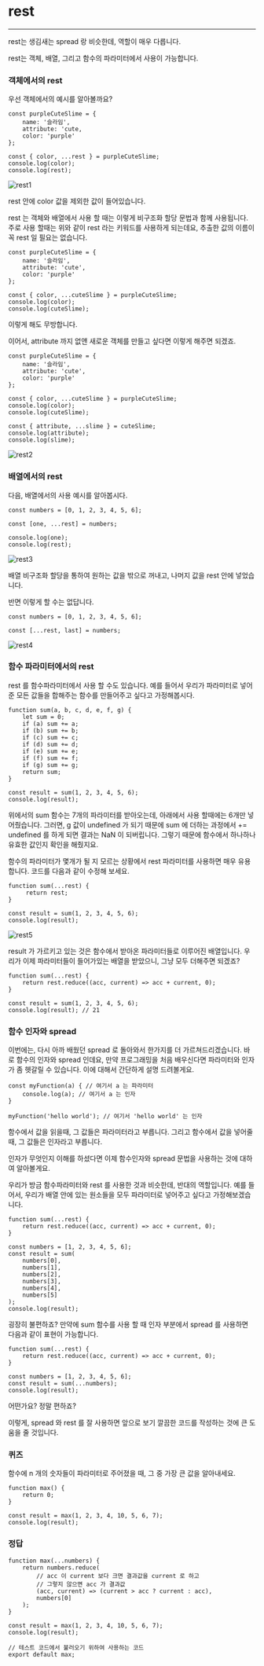 # rest

---

rest는 생김새는 spread 랑 비슷한데, 역할이 매우 다릅니다.

rest는 객체, 배열, 그리고 함수의 파라미터에서 사용이 가능합니다.

### 객체에서의 rest

우선 객체에서의 예시를 알아볼까요?

```
const purpleCuteSlime = {
    name: '슬라임',
    attribute: 'cute,
    color: 'purple'
};

const { color, ...rest } = purpleCuteSlime;
console.log(color);
console.log(rest);
```

![rest1](https://i.imgur.com/XYg74q3.png)

rest 안에 color 값을 제외한 값이 들어있습니다.

rest 는 객체와 배열에서 사용 할 때는 이렇게 비구조화 할당 문법과 함께 사용됩니다. 주로 사용 할때는 위와 같이 rest 라는 키워드를 사용하게 되는데요, 추출한 값의 이름이 꼭 rest 일 필요는 없습니다.

```
const purpleCuteSlime = {
    name: '슬라임',
    attribute: 'cute',
    color: 'purple'
};

const { color, ...cuteSlime } = purpleCuteSlime;
console.log(color);
console.log(cuteSlime);
```

이렇게 해도 무방합니다.

이어서, attribute 까지 없앤 새로운 객체를 만들고 싶다면 이렇게 해주면 되겠죠.

```
const purpleCuteSlime = {
    name: '슬라임',
    attribute: 'cute',
    color: 'purple'
};

const { color, ...cuteSlime } = purpleCuteSlime;
console.log(color);
console.log(cuteSlime);

const { attribute, ...slime } = cuteSlime;
console.log(attribute);
console.log(slime);
```

![rest2](https://i.imgur.com/ejvAHKJ.png)

### 배열에서의 rest

다음, 배열에서의 사용 예시를 알아봅시다.

```
const numbers = [0, 1, 2, 3, 4, 5, 6];

const [one, ...rest] = numbers;

console.log(one);
console.log(rest);
```

![rest3](https://i.imgur.com/tEpTlMQ.png)

배열 비구조화 할당을 통하여 원하는 값을 밖으로 꺼내고, 나머지 값을 rest 안에 넣었습니다.

반면 이렇게 할 수는 없답니다.

```
const numbers = [0, 1, 2, 3, 4, 5, 6];

const [...rest, last] = numbers;
```

![rest4](https://i.imgur.com/E9dyzir.png)

### 함수 파라미터에서의 rest

rest 를 함수파라미터에서 사용 할 수도 있습니다. 예를 들어서 우리가 파라미터로 넣어준 모든 값들을 합해주는 함수를 만들어주고 싶다고 가정해봅시다.

```
function sum(a, b, c, d, e, f, g) {
    let sum = 0;
    if (a) sum += a;
    if (b) sum += b;
    if (c) sum += c;
    if (d) sum += d;
    if (e) sum += e;
    if (f) sum += f;
    if (g) sum += g;
    return sum;
}

const result = sum(1, 2, 3, 4, 5, 6);
console.log(result);
```

위에서의 sum 함수는 7개의 파라미터를 받아오는데, 아래에서 사용 할때에는 6개만 넣어줬습니다. 그러면, g 값이 undefined 가 되기 때문에 sum 에 더하는 과정에서 += undefined 를 하게 되면 결과는 NaN 이 되버립니다. 그렇기 때문에 함수에서 하나하나 유효한 값인지 확인을 해줬지요.

함수의 파라미터가 몇개가 될 지 모르는 상황에서 rest 파라미터를 사용하면 매우 유용합니다. 코드를 다음과 같이 수정해 보세요.

```
function sum(...rest) {
     return rest;
}

const result = sum(1, 2, 3, 4, 5, 6);
console.log(result);
```

![rest5](https://i.imgur.com/Pvm0tha.png)

result 가 가르키고 있는 것은 함수에서 받아온 파라미터들로 이루어진 배열입니다. 우리가 이제 파라미터들이 들어가있는 배열을 받았으니, 그냥 모두 더해주면 되겠죠?

```
function sum(...rest) {
    return rest.reduce((acc, current) => acc + current, 0);
}

const result = sum(1, 2, 3, 4, 5, 6);
console.log(result); // 21
```

### 함수 인자와 spread

이번에는, 다시 아까 배웠던 spread 로 돌아와서 한가지를 더 가르쳐드리겠습니다. 바로 함수의 인자와 spread 인데요,
만약 프로그래밍을 처음 배우신다면 파라미터와 인자가 좀 헷갈릴 수 있습니다. 이에 대해서 간단하게 설명 드려볼게요.

```
const myFunction(a) { // 여기서 a 는 파라미터
    console.log(a); // 여기서 a 는 인자
}

myFunction('hello world'); // 여기서 'hello world' 는 인자
```

함수에서 값을 읽을때, 그 값들은 파라미터라고 부릅니다. 그리고 함수에서 값을 넣어줄 때, 그 값들은 인자라고 부릅니다.

인자가 무엇인지 이해를 하셨다면 이제 함수인자와 spread 문법을 사용하는 것에 대하여 알아볼게요.

우리가 방금 함수파라미터와 rest 를 사용한 것과 비슷한데, 반대의 역할입니다. 예를 들어서, 우리가 배열 안에 있는 원소들을 모두 파라미터로 넣어주고 싶다고 가정해보겠습니다.

```
function sum(...rest) {
    return rest.reduce((acc, current) => acc + current, 0);
}

const numbers = [1, 2, 3, 4, 5, 6];
const result = sum(
    numbers[0],
    numbers[1],
    numbers[2],
    numbers[3],
    numbers[4],
    numbers[5]
);
console.log(result);
```

굉장히 불편하죠? 만약에 sum 함수를 사용 할 때 인자 부분에서 spread 를 사용하면 다음과 같이 표현이 가능합니다.

```
function sum(...rest) {
    return rest.reduce((acc, current) => acc + current, 0);
}

const numbers = [1, 2, 3, 4, 5, 6];
const result = sum(...numbers);
console.log(result);
```

어떤가요? 정말 편하죠?

이렇게, spread 와 rest 를 잘 사용하면 앞으로 보기 깔끔한 코드를 작성하는 것에 큰 도움을 줄 것입니다.

### 퀴즈

함수에 n 개의 숫자들이 파라미터로 주어졌을 때, 그 중 가장 큰 값을 알아내세요.

```
function max() {
    return 0;
}

const result = max(1, 2, 3, 4, 10, 5, 6, 7);
console.log(result);
```

### 정답

```
function max(...numbers) {
    return numbers.reduce(
        // acc 이 current 보다 크면 결과값을 current 로 하고
        // 그렇지 않으면 acc 가 결과값
        (acc, current) => (current > acc ? current : acc),
        numbers[0]
    );
}

const result = max(1, 2, 3, 4, 10, 5, 6, 7);
console.log(result);

// 테스트 코드에서 불러오기 위하여 사용하는 코드
export default max;
```
